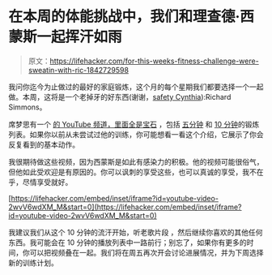 # 在本周的体能挑战中，我们和理查德·西蒙斯一起挥汗如雨

> 原文：<https://lifehacker.com/for-this-weeks-fitness-challenge-were-sweatin-with-ric-1842729598>

我问你迄今为止做过的最好的家庭锻炼，这个月的每个星期我们都要选择一个一起做。本周，这将是一个老掉牙的好东西(谢谢，[safety Cynthia](https://vitals.lifehacker.com/1842676997)):Richard Simmons。



席梦思有一个 [的 YouTube 频道，里面全是宝石](https://www.youtube.com/user/TheWeightSaint/) ，包括 [五分钟](https://www.youtube.com/watch?v=6aE7w4bDZqg&list=PLIgY6_EtUOyL9JwW1bujrV6qo1sF2v1pt) 和 [10 分钟](https://www.youtube.com/watch?v=xLvgUexoPP0&list=PLIgY6_EtUOyIlTYKnhMuLmpiH9tSJos5I)的锻炼列表。如果你以前从未尝试过他的训练，你可能想看一看这个介绍，它展示了你会反复看到的基本动作。

我很期待做这些视频，因为西蒙斯是如此有感染力的积极。他的视频可能很俗气，但他如此受欢迎是有原因的。你可以讽刺的享受这些，也可以真诚的享受，我不在乎，尽情享受就好。

 [https://lifehacker.com/embed/inset/iframe?id=youtube-video-2wvV6wdXM_M&start=0](https://lifehacker.com/embed/inset/iframe?id=youtube-video-2wvV6wdXM_M&start=0) 

我建议我们从这个 10 分钟的流汗开始，听老歌片段 ，然后继续你喜欢的其他任何东西。我可能会在 10 分钟的播放列表中一路前行；别忘了，如果你有更多的时间，你可以把视频叠在一起。我们将在周五再次开会讨论进展情况，并为下周选择新的训练计划。